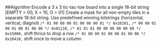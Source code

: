 ##Algorithm
Encode a 3 x 3 tic-tac-toe board into a single 18-bit string [EMPTY = 00, X = 10, O = 01]
Create a mask for all non-empty tiles in a separate 18-bit string.
Use predefined winning bitstrings (horizontal, vertical, diagnol)
`/* 01 00 00 00 01 00 00 00 01 */ 0x10101,`
`/* 00 00 01 00 01 00 01 00 00 */ 0x01110,`
`/* 01 01 01 00 00 00 00 00 00 */ 0x15000,` shift thrice to drop a row
`/* 01 00 00 01 00 00 01 00 00 */ 0x10410,` shift once to move a column

